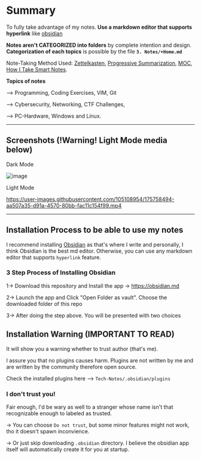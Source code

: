 # Summary
To fully take advantage of my notes. **Use a markdown editor that supports hyperlink** like [obsidian](https://obsidian.md)

**Notes aren't CATEGORIZED into folders** by complete intention and design. **Categorization of each topics** is possible by the file **`3. Notes/+Home.md`**

Note-Taking Method Used: [Zettelkasten](https://en.wikipedia.org/wiki/Zettelkasten), [Progressive Summarization](https://fortelabs.co/blog/series/ps/), [MOC](https://medium.com/@nickmilo22/in-what-ways-can-we-form-useful-relationships-between-notes-9b9ec46973c6), [How I Take Smart Notes](https://www.amazon.com/How-Take-Smart-Notes-Nonfiction/dp/1542866502).


**Topics of notes**

--> Programming, Coding Exercises, VIM, Git

--> Cybersecurity, Networking, CTF Challenges,

--> PC-Hardware, Windows and Linux.


---
## Screenshots (!Warning! Light Mode media below)

Dark Mode

![image](https://user-images.githubusercontent.com/105108954/175243737-ea656a29-7057-4a95-aff8-9feaa0b78d51.png)

Light Mode

https://user-images.githubusercontent.com/105108954/175758494-aa507a35-d91a-4570-80bb-fac11c154f99.mp4


---
## Installation Process to be able to use my notes

I recommend installing [Obsidian](https://obsidian.md) as that's where I write and personally, I think Obsidian is the best md editor. Otherwise, you can use any markdown editor that supports `hyperlink` feature.

### 3 Step Process of Installing Obsidian

1-> Download this repository and Install the app -> https://obsidian.md

2-> Launch the app and Click "Open Folder as vault". Choose the downloaded folder of this repo

3-> After doing the step above. You will be presented with two choices

## Installation Warning (IMPORTANT TO READ)

It will show you a warning whether to trust author (that's me). 

I assure you that no plugins causes harm. Plugins are not written by me and are written by the community therefore open source. 

Check the installed plugins here 
--> `Tech-Notes/.obsidian/plugins`

### I don't trust you!

Fair enough, I'd be wary as well to a stranger whose name isn't that recognizable enough to labeled as trusted.

-> You can choose `Do not trust`, but some minor features might not work, tho it doesn't spawn inconvience.

-> Or just skip downloading `.obsidian` directory. I believe the obsidian app itself will automatically create it for you at startup. 

